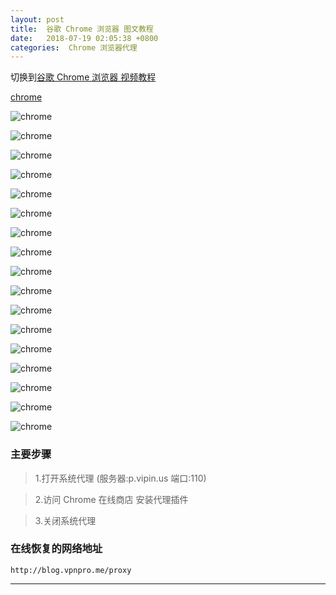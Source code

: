 ```yaml
---
layout: post
title:  谷歌 Chrome 浏览器 图文教程
date:   2018-07-19 02:05:38 +0800
categories:  Chrome 浏览器代理
---
```


切换到[谷歌 Chrome 浏览器 视频教程](/2018/07/chrome/ "Chrome")

[chrome](/assets/images/chrome/chrome1.png "")

![chrome](/assets/images/chrome/chrome2.png "")

![chrome](/assets/images/chrome/chrome3.png "")

![chrome](/assets/images/chrome/chrome4.png "")

![chrome](/assets/images/chrome/chrome5.png "")

![chrome](/assets/images/chrome/chrome6.png "")

![chrome](/assets/images/chrome/chrome7.png "")

![chrome](/assets/images/chrome/chrome8.png "")

![chrome](/assets/images/chrome/chrome9.png "")

![chrome](/assets/images/chrome/chrome10.png "")

![chrome](/assets/images/chrome/chrome11.png "")

![chrome](/assets/images/chrome/chrome12.png "")

![chrome](/assets/images/chrome/chrome13.png "")

![chrome](/assets/images/chrome/chrome14.png "")

![chrome](/assets/images/chrome/chrome15.png "")

![chrome](/assets/images/chrome/chrome16.png "")

![chrome](/assets/images/chrome/chrome17.png "")

![chrome](/assets/images/chrome/chrome18.png "")

### 主要步骤

>1.打开系统代理 (服务器:p.vipin.us 端口:110)

>2.访问 Chrome 在线商店 安装代理插件

>3.关闭系统代理

### 在线恢复的网络地址

```
http://blog.vpnpro.me/proxy
```
****
